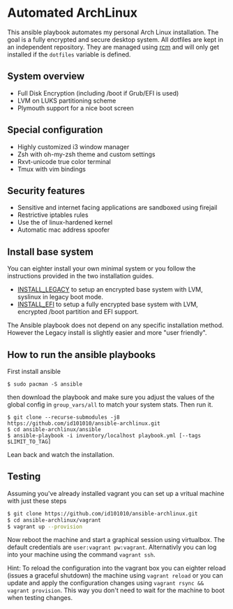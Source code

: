 # Automated ArchLinux
This ansible playbook automates my personal Arch Linux installation. The goal is a fully encrypted and secure desktop system. 
All dotfiles are kept in an independent repository. They are managed using [rcm](https://robots.thoughtbot.com/rcm-for-rc-files-in-dotfiles-repos) and will only get installed if the `dotfiles` variable is defined.

## System overview
* Full Disk Encryption (including /boot if Grub/EFI is used)
* LVM on LUKS partitioning scheme
* Plymouth support for a nice boot screen

## Special configuration
* Highly customized i3 window manager
* Zsh with oh-my-zsh theme and custom settings
* Rxvt-unicode true color terminal
* Tmux with vim bindings

## Security features
* Sensitive and internet facing applications are sandboxed using firejail
* Restrictive iptables rules
* Use the of linux-hardened kernel
* Automatic mac address spoofer

## Install base system

You can eighter install your own minimal system or you follow the instructions provided in the two installation guides.

* [INSTALL\_LEGACY](https://github.com/id101010/ansible-archlinux/blob/master/doc/INSTALL_LEGACY.md) to setup an encrypted base system with LVM, syslinux in legacy boot mode.
* [INSTALL\_EFI](https://github.com/id101010/ansible-archlinux/blob/master/doc/INSTALL_EFI.md) to setup a fully encrypted base system with LVM, encrypted /boot partition and EFI support.

The Ansible playbook does not depend on any specific installation method. However the Legacy install is slightly easier and more "user friendly".

## How to run the ansible playbooks

First install ansible
```
$ sudo pacman -S ansible
```
then download the playbook and make sure you adjust the values of the global
config in `group_vars/all` to match your system stats. Then run it.

```
$ git clone --recurse-submodules -j8 https://github.com/id101010/ansible-archlinux.git
$ cd ansible-archlinux/ansible
$ ansible-playbook -i inventory/localhost playbook.yml [--tags $LIMIT_TO_TAG]
```
Lean back and watch the installation.

## Testing

Assuming you've already installed vagrant you can set up a vritual machine with just these steps

``` bash
$ git clone https://github.com/id101010/ansible-archlinux.git
$ cd ansible-archlinux/vagrant
$ vagrant up --provision
```

Now reboot the machine and start a graphical session using virtualbox. 
The default credentials are `user:vagrant pw:vagrant`. 
Alternativly you can log into your machine using the command `vagrant ssh`.

Hint: To reload the configuration into the vagrant box you can eighter reload
(issues a graceful shutdown) the machine using `vagrant reload` or you can update
and apply the configuration changes using `vagrant rsync && vagrant provision`.
This way you don't need to wait for the machine to boot when testing changes.
